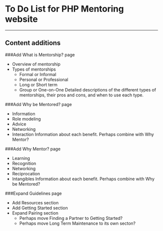 To Do List for PHP Mentoring website
====================================
------------------------------------
Content additions
-----------------

###Add What is Mentorship? page
* Overview of mentorship
* Types of mentorships
    * Formal or Informal
    * Personal or Professional
    * Long or Short term
    * Group or One-on-One
Detailed descriptions of the different types of mentorships, their pros and cons, and when to use each type.

###Add Why be Mentored? page
* Information
* Role modeling
* Advice
* Networking
* Interaction
Information about each benefit. Perhaps combine with Why Mentor?

###Add Why Mentor? page
* Learning
* Recognition
* Networking
* Reciprocation
* Intangibles
Information about each benefit. Perhaps combine with Why be Mentored?

###Expand Guidelines page
* Add Resources section
* Add Getting Started section
* Expand Pairing section
    * Perhaps move Finding a Partner to Getting Started?
    * Perhaps move Long Term Maintenance to its own secton?